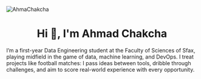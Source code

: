 <p align="left"> <img src="https://komarev.com/ghpvc/?username=ahmadchakcha&label=Profile%20views&color=0e75b6&style=flat" alt="AhmaChakcha" /> </p>

<h1 align="center">Hi 👋, I'm Ahmad Chakcha</h1>
<p>I’m a first-year Data Engineering student at the Faculty of Sciences of Sfax, playing midfield in the game of data, machine learning, and DevOps. I treat projects like football matches: I pass ideas between tools, dribble through challenges, and aim to score real-world experience with every opportunity.</p>


